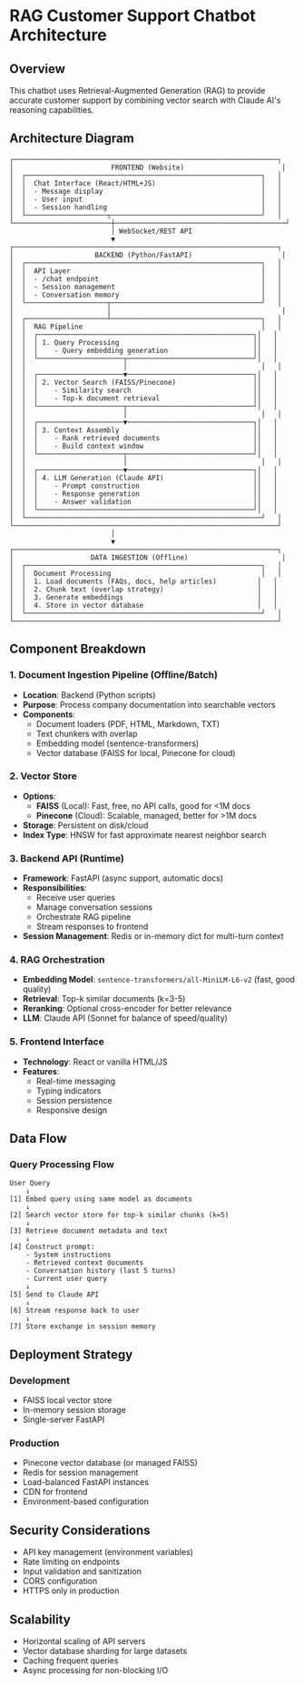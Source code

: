 # RAG Customer Support Chatbot Architecture

## Overview
This chatbot uses Retrieval-Augmented Generation (RAG) to provide accurate customer support by combining vector search with Claude AI's reasoning capabilities.

## Architecture Diagram

```
┌─────────────────────────────────────────────────────────────────┐
│                        FRONTEND (Website)                        │
│  ┌──────────────────────────────────────────────────────────┐   │
│  │  Chat Interface (React/HTML+JS)                          │   │
│  │  - Message display                                       │   │
│  │  - User input                                            │   │
│  │  - Session handling                                      │   │
│  └────────────────────┬─────────────────────────────────────┘   │
└────────────────────────┼──────────────────────────────────────────┘
                         │ WebSocket/REST API
                         ▼
┌─────────────────────────────────────────────────────────────────┐
│                    BACKEND (Python/FastAPI)                      │
│  ┌──────────────────────────────────────────────────────────┐   │
│  │  API Layer                                               │   │
│  │  - /chat endpoint                                        │   │
│  │  - Session management                                    │   │
│  │  - Conversation memory                                   │   │
│  └────────────────────┬─────────────────────────────────────┘   │
│                       │                                          │
│  ┌────────────────────┴─────────────────────────────────────┐   │
│  │  RAG Pipeline                                            │   │
│  │  ┌─────────────────────────────────────────────────────┐│   │
│  │  │ 1. Query Processing                                 ││   │
│  │  │    - Query embedding generation                     ││   │
│  │  └─────────────────────┬───────────────────────────────┘│   │
│  │                        │                                 │   │
│  │  ┌─────────────────────▼───────────────────────────────┐│   │
│  │  │ 2. Vector Search (FAISS/Pinecone)                   ││   │
│  │  │    - Similarity search                              ││   │
│  │  │    - Top-k document retrieval                       ││   │
│  │  └─────────────────────┬───────────────────────────────┘│   │
│  │                        │                                 │   │
│  │  ┌─────────────────────▼───────────────────────────────┐│   │
│  │  │ 3. Context Assembly                                 ││   │
│  │  │    - Rank retrieved documents                       ││   │
│  │  │    - Build context window                           ││   │
│  │  └─────────────────────┬───────────────────────────────┘│   │
│  │                        │                                 │   │
│  │  ┌─────────────────────▼───────────────────────────────┐│   │
│  │  │ 4. LLM Generation (Claude API)                      ││   │
│  │  │    - Prompt construction                            ││   │
│  │  │    - Response generation                            ││   │
│  │  │    - Answer validation                              ││   │
│  │  └─────────────────────────────────────────────────────┘│   │
│  └──────────────────────────────────────────────────────────┘   │
└─────────────────────────────────────────────────────────────────┘
                         │
                         ▼
┌─────────────────────────────────────────────────────────────────┐
│                   DATA INGESTION (Offline)                       │
│  ┌──────────────────────────────────────────────────────────┐   │
│  │  Document Processing                                     │   │
│  │  1. Load documents (FAQs, docs, help articles)          │   │
│  │  2. Chunk text (overlap strategy)                       │   │
│  │  3. Generate embeddings                                 │   │
│  │  4. Store in vector database                            │   │
│  └──────────────────────────────────────────────────────────┘   │
└─────────────────────────────────────────────────────────────────┘
```

## Component Breakdown

### 1. **Document Ingestion Pipeline (Offline/Batch)**
- **Location**: Backend (Python scripts)
- **Purpose**: Process company documentation into searchable vectors
- **Components**:
  - Document loaders (PDF, HTML, Markdown, TXT)
  - Text chunkers with overlap
  - Embedding model (sentence-transformers)
  - Vector database (FAISS for local, Pinecone for cloud)

### 2. **Vector Store**
- **Options**:
  - **FAISS** (Local): Fast, free, no API calls, good for <1M docs
  - **Pinecone** (Cloud): Scalable, managed, better for >1M docs
- **Storage**: Persistent on disk/cloud
- **Index Type**: HNSW for fast approximate nearest neighbor search

### 3. **Backend API (Runtime)**
- **Framework**: FastAPI (async support, automatic docs)
- **Responsibilities**:
  - Receive user queries
  - Manage conversation sessions
  - Orchestrate RAG pipeline
  - Stream responses to frontend
- **Session Management**: Redis or in-memory dict for multi-turn context

### 4. **RAG Orchestration**
- **Embedding Model**: `sentence-transformers/all-MiniLM-L6-v2` (fast, good quality)
- **Retrieval**: Top-k similar documents (k=3-5)
- **Reranking**: Optional cross-encoder for better relevance
- **LLM**: Claude API (Sonnet for balance of speed/quality)

### 5. **Frontend Interface**
- **Technology**: React or vanilla HTML/JS
- **Features**:
  - Real-time messaging
  - Typing indicators
  - Session persistence
  - Responsive design

## Data Flow

### Query Processing Flow
```
User Query
    ↓
[1] Embed query using same model as documents
    ↓
[2] Search vector store for top-k similar chunks (k=5)
    ↓
[3] Retrieve document metadata and text
    ↓
[4] Construct prompt:
    - System instructions
    - Retrieved context documents
    - Conversation history (last 5 turns)
    - Current user query
    ↓
[5] Send to Claude API
    ↓
[6] Stream response back to user
    ↓
[7] Store exchange in session memory
```

## Deployment Strategy

### Development
- FAISS local vector store
- In-memory session storage
- Single-server FastAPI

### Production
- Pinecone vector database (or managed FAISS)
- Redis for session management
- Load-balanced FastAPI instances
- CDN for frontend
- Environment-based configuration

## Security Considerations
- API key management (environment variables)
- Rate limiting on endpoints
- Input validation and sanitization
- CORS configuration
- HTTPS only in production

## Scalability
- Horizontal scaling of API servers
- Vector database sharding for large datasets
- Caching frequent queries
- Async processing for non-blocking I/O
